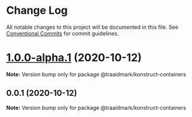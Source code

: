 # Change Log

All notable changes to this project will be documented in this file.
See [Conventional Commits](https://conventionalcommits.org) for commit guidelines.

# [1.0.0-alpha.1](https://github.com/traaidmark/konstruct/compare/@traaidmark/konstruct-containers@0.0.1...@traaidmark/konstruct-containers@1.0.0-alpha.1) (2020-10-12)

**Note:** Version bump only for package @traaidmark/konstruct-containers





## 0.0.1 (2020-10-12)

**Note:** Version bump only for package @traaidmark/konstruct-containers
